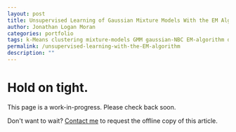 ```yaml
---
layout: post
title: Unsupervised Learning of Gaussian Mixture Models With the EM Algorithm
author: Jonathan Logan Moran
categories: portfolio
tags: k-Means clustering mixture-models GMM gaussian-NBC EM-algorithm digits machine-learning unsupervised-learning python ipynb 
permalink: /unsupervised-learning-with-the-EM-algorithm
description: ""
---
```


# Hold on tight.
This page is a work-in-progress. Please check back soon.


Don't want to wait? [Contact me](jonathanlmoran.com/contact) to request the offline copy of this article.
